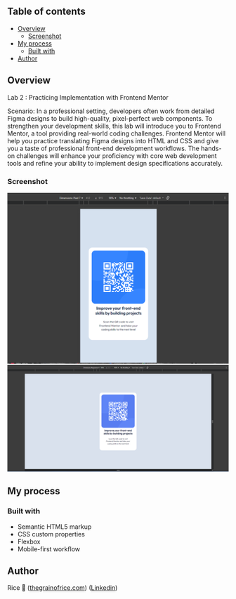 

## Table of contents

- [Overview](#overview)
  - [Screenshot](#screenshot)
- [My process](#my-process)
  - [Built with](#built-with)
- [Author](#author)


## Overview

Lab 2 : Practicing Implementation with Frontend Mentor

Scenario:
 In a professional setting, developers often work from detailed Figma designs to build high-quality, pixel-perfect web components. To strengthen your development skills, this lab will introduce you to Frontend Mentor, a tool providing real-world coding challenges. Frontend Mentor will help you practice translating Figma designs into HTML and CSS and give you a taste of professional front-end development workflows. The hands-on challenges will enhance your proficiency with core web development tools and refine your ability to implement design specifications accurately.


### Screenshot
![alt text](image-1.png)
![alt text](image-2.png)


## My process

### Built with

- Semantic HTML5 markup
- CSS custom properties
- Flexbox
- Mobile-first workflow



## Author

 Rice 🍚 
 ([thegrainofrice.com](https://www.thegrainofrice.com/))
 ([Linkedin](https://www.linkedin.com/in/patrice-maxwell))


